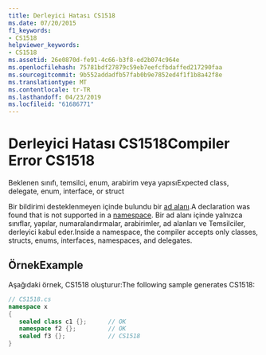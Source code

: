 ```yaml
---
title: Derleyici Hatası CS1518
ms.date: 07/20/2015
f1_keywords:
- CS1518
helpviewer_keywords:
- CS1518
ms.assetid: 26e0870d-fe91-4c66-b3f8-ed2b074c964e
ms.openlocfilehash: 75781bdf27879c59eb7eefcfbdaffed217290faa
ms.sourcegitcommit: 9b552addadfb57fab0b9e7852ed4f1f1b8a42f8e
ms.translationtype: MT
ms.contentlocale: tr-TR
ms.lasthandoff: 04/23/2019
ms.locfileid: "61686771"
---
```

# <a name="compiler-error-cs1518"></a><span data-ttu-id="9ac80-102">Derleyici Hatası CS1518</span><span class="sxs-lookup"><span data-stu-id="9ac80-102">Compiler Error CS1518</span></span>
<span data-ttu-id="9ac80-103">Beklenen sınıfı, temsilci, enum, arabirim veya yapısı</span><span class="sxs-lookup"><span data-stu-id="9ac80-103">Expected class, delegate, enum, interface, or struct</span></span>  
  
 <span data-ttu-id="9ac80-104">Bir bildirimi desteklenmeyen içinde bulundu bir [ad alanı](../../csharp/language-reference/keywords/namespace.md).</span><span class="sxs-lookup"><span data-stu-id="9ac80-104">A declaration was found that is not supported in a [namespace](../../csharp/language-reference/keywords/namespace.md).</span></span> <span data-ttu-id="9ac80-105">Bir ad alanı içinde yalnızca sınıflar, yapılar, numaralandırmalar, arabirimler, ad alanları ve Temsilciler, derleyici kabul eder.</span><span class="sxs-lookup"><span data-stu-id="9ac80-105">Inside a namespace, the compiler accepts only classes, structs, enums, interfaces, namespaces, and delegates.</span></span>  
  
## <a name="example"></a><span data-ttu-id="9ac80-106">Örnek</span><span class="sxs-lookup"><span data-stu-id="9ac80-106">Example</span></span>  
 <span data-ttu-id="9ac80-107">Aşağıdaki örnek, CS1518 oluşturur:</span><span class="sxs-lookup"><span data-stu-id="9ac80-107">The following sample generates CS1518:</span></span>  
  
```csharp  
// CS1518.cs  
namespace x  
{  
   sealed class c1 {};      // OK  
   namespace f2 {};         // OK  
   sealed f3 {};            // CS1518  
}  
```
